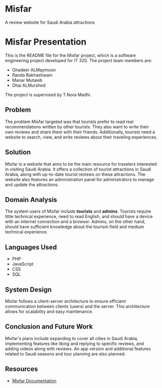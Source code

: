 # Misfar
A review website for Saudi Arabia attractions

# Misfar Presentation

This is the README file for the Misfar project, which is a software engineering project developed for IT 320. The project team members are:
- Ghadeer ALMaymoon
- Randa Bakhashwain
- Manar Mutaieb
- Dhai ALMurshed

The project is supervised by T.Nora Madhi.

## Problem
The problem Misfar targeted was that tourists prefer to read real recommendations written by other tourists. They also want to write their own reviews and share them with their friends. Additionally, tourists need a website to search, view, and write reviews about their traveling experiences.

## Solution
Misfar is a website that aims to be the main resource for travelers interested in visiting Saudi Arabia. It offers a collection of tourist attractions in Saudi Arabia, along with up-to-date tourist reviews on these attractions. The website also features an administration panel for administrators to manage and update the attractions.

## Domain Analysis
The system users of Misfar include **tourists** and **admins**. Tourists require little technical experience, need to read English, and should have a device with an internet connection and a browser. Admins, on the other hand, should have sufficient knowledge about the tourism field and medium technical experience.

## Languages Used
- PHP
- JavaScript
- CSS
- SQL

## System Design
Misfar follows a client-server architecture to ensure efficient communication between clients (users) and the server. This architecture allows for scalability and easy maintenance.

## Conclusion and Future Work
Misfar's plans include expanding to cover all cities in Saudi Arabia, implementing features like liking and replying to specific reviews, and adding videos along with reviews. An app version and additional features related to Saudi seasons and tour planning are also planned.

## Resources
- [Misfar Documentation](https://github.com/ManarMutaieb/Misfar/blob/main/Misfar%20Documnet.pdf)
